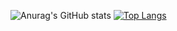 ![Anurag's GitHub stats](https://github-readme-stats.vercel.app/api?username=charanravi-online&show_icons=true&theme=transparent)
[![Top Langs](https://github-readme-stats.vercel.app/api/top-langs/?username=charanravi-online&layout=compact)](https://github.com/anuraghazra/github-readme-stats)
